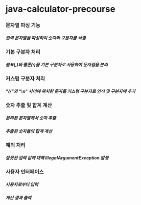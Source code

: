 # java-calculator-precourse
### 문자열 파싱 기능
##### 입력 문자열을 파싱하여 숫자와 구분자를 식별
### 기본 구분자 처리
##### 쉼표(,)와 콜론(:)을 기본 구분자로 사용하여 문자열을 분리
### 커스텀 구분자 처리
##### "//"와 "\n" 사이에 위치한 문자를 커스텀 구분자로 인식 및 구분자에 추가
### 숫자 추출 및 합계 계산
##### 분리된 문자열에서 숫자 추출
##### 추출된 숫자들의 합계 계산
### 예외 처리
##### 잘못된 입력 값에 대해 IllegalArgumentException 발생
### 사용자 인터페이스
##### 사용자로부터 입력
##### 계산 결과 출력
